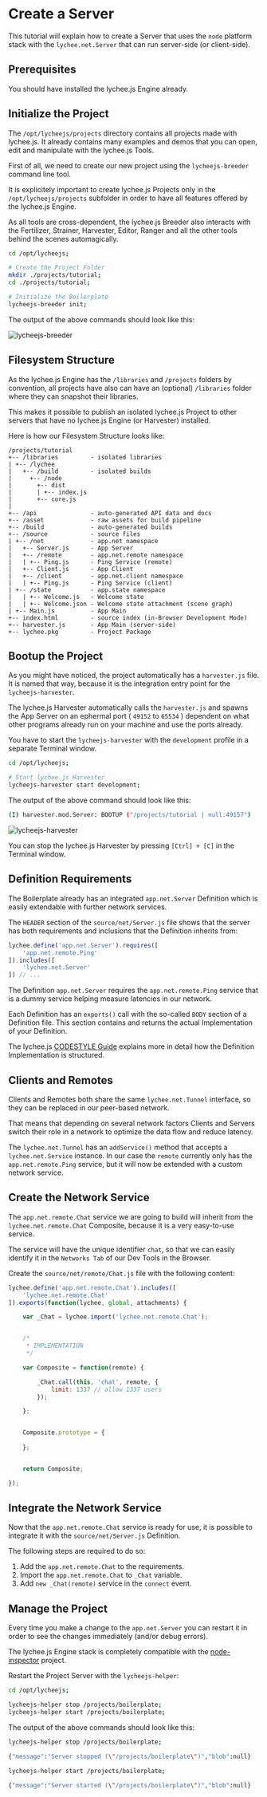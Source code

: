 
# Create a Server

This tutorial will explain how to create a Server that
uses the `node` platform stack with the `lychee.net.Server`
that can run server-side (or client-side).


## Prerequisites

You should have installed the lychee.js Engine already.


## Initialize the Project

The `/opt/lycheejs/projects` directory contains all projects
made with lychee.js. It already contains many examples and
demos that you can open, edit and manipulate with the
lychee.js Tools.

First of all, we need to create our new project using the
`lycheejs-breeder` command line tool.

It is explicitely important to create lychee.js Projects
only in the `/opt/lycheejs/projects` subfolder in order to
have all features offered by the lychee.js Engine.

As all tools are cross-dependent, the lychee.js Breeder also
interacts with the Fertilizer, Strainer, Harvester, Editor,
Ranger and all the other tools behind the scenes automagically.

```bash
cd /opt/lycheejs;

# Create the Project Folder
mkdir ./projects/tutorial;
cd ./projects/tutorial;

# Initialize the Boilerplate
lycheejs-breeder init;
```

The output of the above commands should look like this:

![lycheejs-breeder](./01-server/asset/initialize.png)


## Filesystem Structure

As the lychee.js Engine has the `/libraries` and `/projects`
folders by convention, all projects have also can have an
(optional) `/libraries` folder where they can snapshot their
libraries.

This makes it possible to publish an isolated lychee.js
Project to other servers that have no lychee.js Engine (or
Harvester) installed.

Here is how our Filesystem Structure looks like:

```
/projects/tutorial
+-- /libraries         - isolated libraries
| +-- /lychee
|   +-- /build         - isolated builds
|     +-- /node
|       +-- dist
|       | +-- index.js
|       +-- core.js
|
+-- /api               - auto-generated API data and docs
+-- /asset             - raw assets for build pipeline
+-- /build             - auto-generated builds
+-- /source            - source files
| +-- /net             - app.net namespace
|   +-- Server.js      - App Server
|   +-- /remote        - app.net.remote namespace
|   | +-- Ping.js      - Ping Service (remote)
|   +-- Client.js      - App Client
|   +-- /client        - app.net.client namespace
|   | +-- Ping.js      - Ping Service (client)
| +-- /state           - app.state namespace
|   | +-- Welcome.js   - Welcome state
|   | +-- Welcome.json - Welcome state attachment (scene graph)
| +-- Main.js          - App Main
+-- index.html         - source index (in-Browser Development Mode)
+-- harvester.js       - App Main (server-side)
+-- lychee.pkg         - Project Package
```


## Bootup the Project

As you might have noticed, the project automatically has
a `harvester.js` file. It is named that way, because it
is the integration entry point for the `lycheejs-harvester`.

The lychee.js Harvester automatically calls the `harvester.js`
and spawns the App Server on an ephermal port ( `49152` to `65534` )
dependent on what other programs already run on your machine
and use the ports already.

You have to start the `lycheejs-harvester` with the
`development` profile in a separate Terminal window.

```bash
cd /opt/lycheejs;

# Start lychee.js Harvester
lycheejs-harvester start development;
```

The output of the above command should look like this:

```bash
(I) harvester.mod.Server: BOOTUP ("/projects/tutorial | null:49157")
```

![lycheejs-harvester](./01-server/asset/harvester.png)

You can stop the lychee.js Harvester by pressing `[Ctrl] + [C]`
in the Terminal window.


## Definition Requirements

The Boilerplate already has an integrated `app.net.Server`
Definition which is easily extendable with further network
services.

The `HEADER` section of the `source/net/Server.js` file shows
that the server has both requirements and inclusions that the
Definition inherits from:

```javascript
lychee.define('app.net.Server').requires([
	'app.net.remote.Ping'
]).includes([
	'lychee.net.Server'
]) // ...
```

The Definition `app.net.Server` requires the `app.net.remote.Ping`
service that is a dummy service helping measure latencies in
our network.

Each Definition has an `exports()` call with the so-called `BODY`
section of a Definition file. This section contains and returns
the actual Implementation of your Definition.

The lychee.js [CODESTYLE Guide](https://github.com/Artificial-Engineering/lychee.js/blob/master/guides/CODESTYLE.md#definition-layout)
explains more in detail how the Definition Implementation is
structured.


## Clients and Remotes

Clients and Remotes both share the same `lychee.net.Tunnel`
interface, so they can be replaced in our peer-based network.

That means that depending on several network factors Clients
and Servers switch their role in a network to optimize the
data flow and reduce latency.

The `lychee.net.Tunnel` has an `addService()` method that accepts a
`lychee.net.Service` instance. In our case the `remote` currently
only has the `app.net.remote.Ping` service, but it will now be
extended with a custom network service.


## Create the Network Service

The `app.net.remote.Chat` service we are going to build will
inherit from the `lychee.net.remote.Chat` Composite, because
it is a very easy-to-use service.

The service will have the unique identifier `chat`, so that
we can easily identify it in the `Networks Tab` of our Dev Tools
in the Browser.

Create the `source/net/remote/Chat.js` file with the following
content:

```javascript
lychee.define('app.net.remote.Chat').includes([
	'lychee.net.remote.Chat'
]).exports(function(lychee, global, attachments) {

	var _Chat = lychee.import('lychee.net.remote.Chat');


	/*
	 * IMPLEMENTATION
	 */

	var Composite = function(remote) {

		_Chat.call(this, 'chat', remote, {
			limit: 1337 // allow 1337 users
		});

	};


	Composite.prototype = {
		
	};


	return Composite;

});
```


## Integrate the Network Service

Now that the `app.net.remote.Chat` service is ready
for use, it is possible to integrate it with the
`source/net/Server.js` Definition.

The following steps are required to do so:

1. Add the `app.net.remote.Chat` to the requirements.
2. Import the `app.net.remote.Chat` to `_Chat` variable.
3. Add `new _Chat(remote)` service in the `connect` event.


## Manage the Project

Every time you make a change to the `app.net.Server`
you can restart it in order to see the changes
immediately (and/or debug errors).

The lychee.js Engine stack is completely compatible
with the [node-inspector](https://github.com/node-inspector/node-inspector)
project.


Restart the Project Server with the `lycheejs-helper`:

```bash
cd /opt/lycheejs;

lycheejs-helper stop /projects/boilerplate;
lycheejs-helper start /projects/boilerplate;
```

The output of the above commands should look like this:

```bash
lycheejs-helper stop /projects/boilerplate;

{"message":"Server stopped (\"/projects/boilerplate\")","blob":null}

lycheejs-helper start /projects/boilerplate;

{"message":"Server started (\"/projects/boilerplate\")","blob":null}
```

